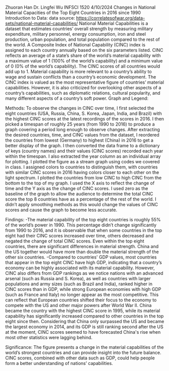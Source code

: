 Zhuoran Han
Dr. Lingfei Wu
INFSCI 1520
4/10/2024
Changes in National Material Capacities of the Top Eight Countries in 2016 since 1990
Introduction to Data: 
data source: https://correlatesofwar.org/data-sets/national-material-capabilities/
National Material Capabilities is a dataset that estimates countries’ overall strength by measuring military expenditure, military personnel, energy consumption, iron and steel production, urban population, and total population compared to the rest of the world. A Composite Index of National Capability (CINC) index is assigned to each country annually based on the six parameters listed. CINC reflects an average of a state’s share of the world’s material capability with a maximum value of 1 (100% of the world’s capability) and a minimum value of 0 (0% of the world’s capability). The CINC scores of all countries would add up to 1. Material capability is more relevant to a country’s ability to wage and sustain conflicts than a country’s economic development. The CINC index is valued as the most representative figure of countries’ material capabilities. However, it is also criticized for overlooking other aspects of a country’s capabilities, such as diplomatic relations, cultural popularity, and many different aspects of a country’s soft power. 
Graph and Legend:
 
Methods:
To observe the changes in CINC over time, I first selected the eight countries (USA, Russia, China, S. Korea, Japan, India, and Brazil) with the highest CINC scores at the latest recordings of the scores in 2016. I then picked a timespan of roughly 25 years (from 1990 to 2016) to produce a graph covering a period long enough to observe changes. After extracting the desired countries, time, and CINC values from the dataset, I reordered the countries from lowest (Germany) to highest (China) in 2016 to get a better display of the graph. I then converted the data frame to a dictionary of keys (country names) and their values (CINC scores) recorded each year within the timespan. I also extracted the year column as an individual array for plotting. I plotted the figure as a stream graph using codes we covered in class. I assigned colors to countries to distinguish them, with countries with similar CINC scores in 2016 having colors closer to each other on the light spectrum. I plotted the countries from low CINC to high CINC from the bottom to the top of my graph. I used the X axis to reflect the change of time and the Y axis as the change of CINC scores. I used zero as the baseline of the graph to allow the audience to determine the total CINC score the top 8 countries have as a percentage of the rest of the world. I didn’t apply smoothing methods as this would change the values of CINC scores and cause the graph to become less accurate.

Findings:
-The material capability of the top eight countries is roughly 55% of the world’s power in 1990. This percentage didn’t change significantly from 1990 to 2016, and it is observable that when some countries in the top eight had their CINC scores increased over time, others decreased and negated the change of total CINC scores. 
Even within the top eight countries, there are significant differences in material strength. China and the US together would have more than double the material strength of the other six countries.
-Compared to countries' GDP values, most countries that appear in the top eight CINC have high GDP, indicating that a country’s economy can be highly associated with its material capability. However, CINC also differs from GDP rankings as we notice nations with an advanced arsenal (such as Russia and S. Korea), as well as countries with larger populations and army sizes (such as Brazil and India), ranked higher in CINC scores than in GDP, while strong European economies with high GDP (such as France and Italy) no longer appear as the most competitive. This can reflect that European countries shifted their focus to the economy to compete with the US and other major powers after World War II.
China became the country with the highest CINC score in 1995, while its material capability has significantly increased compared to other countries in the top eight since then. Considering that China only surpassed the US and became the largest economy in 2014, and its GDP is still ranking second after the US at the moment, CINC scores seemed to have forecasted China's rise when most other statistics were lagging behind.

Significance:
The figure presents a change in the material capabilities of the world’s strongest countries and can provide insight into the future balance. CINC scores, combined with other data such as GDP, could help people form a better understanding of nations’ capabilities.
